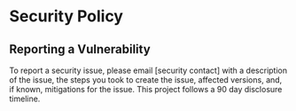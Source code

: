 # Security Policy

<!---

Use this section to tell people about which versions of your project are
currently being supported with security updates.

## Supported Versions
 
| Version | Supported          |
| ------- | ------------------ |
| 2.0.x   |  &#9745;  |
| 1.1.x   |  &#9745;  |
| 1.0.x   |  &#x2610; |
| < 1.0   |  &#x2610; |
-->

## Reporting a Vulnerability

<!---
Use this section to tell people how to report a vulnerability.

Tell them where to go, how often they can expect to get an update on a
reported vulnerability, what to expect if the vulnerability is accepted or
declined, etc.
-->

To report a security issue, please email [security contact] with a description of the issue, the steps you took to create the issue, affected versions, and, if known, mitigations for the issue. This project follows a 90 day disclosure timeline.